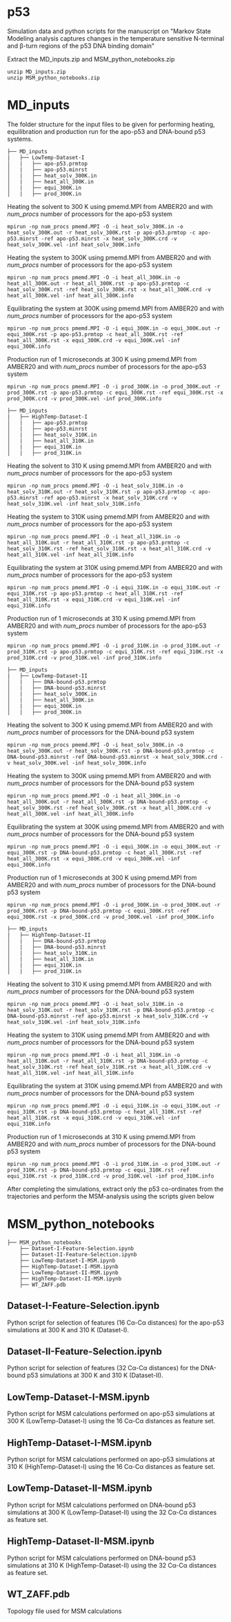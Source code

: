 # p53
Simulation data and python scripts for the manuscript on "Markov State Modeling analysis captures changes in the temperature sensitive N-terminal and β-turn regions of the p53 DNA binding domain"

 

Extract the MD_inputs.zip and MSM_python_notebooks.zip

    unzip MD_inputs.zip
    unzip MSM_python_notebooks.zip

# MD_inputs
The folder structure for the input files to be given for performing heating, equilibration and production run for the apo-p53 and DNA-bound p53 systems.
```
├── MD_inputs
|   ├── LowTemp-Dataset-I
│   |   ├── apo-p53.prmtop
│   |   ├── apo-p53.minrst
│   |   ├── heat_solv_300K.in
│   |   ├── heat_all_300K.in
│   |   ├── equi_300K.in
│   |   ├── prod_300K.in
```
Heating the solvent to 300 K using pmemd.MPI from AMBER20 and with _num_procs_ number of processors for the apo-p53 system

    mpirun -np num_procs pmemd.MPI -O -i heat_solv_300K.in -o heat_solv_300K.out -r heat_solv_300K.rst -p apo-p53.prmtop -c apo-p53.minrst -ref apo-p53.minrst -x heat_solv_300K.crd -v heat_solv_300K.vel -inf heat_solv_300K.info
    
Heating the system to 300K using pmemd.MPI from AMBER20 and with _num_procs_ number of processors for the apo-p53 system

    mpirun -np num_procs pmemd.MPI -O -i heat_all_300K.in -o heat_all_300K.out -r heat_all_300K.rst -p apo-p53.prmtop -c heat_solv_300K.rst -ref heat_solv_300K.rst -x heat_all_300K.crd -v heat_all_300K.vel -inf heat_all_300K.info
    
Equilibrating the system at 300K using pmemd.MPI from AMBER20 and with _num_procs_ number of processors for the apo-p53 system

    mpirun -np num_procs pmemd.MPI -O -i equi_300K.in -o equi_300K.out -r equi_300K.rst -p apo-p53.prmtop -c heat_all_300K.rst -ref heat_all_300K.rst -x equi_300K.crd -v equi_300K.vel -inf equi_300K.info
    
Production run of 1 microseconds at 300 K using pmemd.MPI from AMBER20 and with _num_procs_ number of processors for the apo-p53 system
    
    mpirun -np num_procs pmemd.MPI -O -i prod_300K.in -o prod_300K.out -r prod_300K.rst -p apo-p53.prmtop -c equi_300K.rst -ref equi_300K.rst -x prod_300K.crd -v prod_300K.vel -inf prod_300K.info
    

```
├── MD_inputs
|   ├── HighTemp-Dataset-I
│   |   ├── apo-p53.prmtop
│   |   ├── apo-p53.minrst
│   |   ├── heat_solv_310K.in
│   |   ├── heat_all_310K.in
│   |   ├── equi_310K.in
│   |   ├── prod_310K.in
```
Heating the solvent to 310 K using pmemd.MPI from AMBER20 and with _num_procs_ number of processors for the apo-p53 system

    mpirun -np num_procs pmemd.MPI -O -i heat_solv_310K.in -o heat_solv_310K.out -r heat_solv_310K.rst -p apo-p53.prmtop -c apo-p53.minrst -ref apo-p53.minrst -x heat_solv_310K.crd -v heat_solv_310K.vel -inf heat_solv_310K.info
    
Heating the system to 310K using pmemd.MPI from AMBER20 and with _num_procs_ number of processors for the apo-p53 system

    mpirun -np num_procs pmemd.MPI -O -i heat_all_310K.in -o heat_all_310K.out -r heat_all_310K.rst -p apo-p53.prmtop -c heat_solv_310K.rst -ref heat_solv_310K.rst -x heat_all_310K.crd -v heat_all_310K.vel -inf heat_all_310K.info
    
Equilibrating the system at 310K using pmemd.MPI from AMBER20 and with _num_procs_ number of processors for the apo-p53 system

    mpirun -np num_procs pmemd.MPI -O -i equi_310K.in -o equi_310K.out -r equi_310K.rst -p apo-p53.prmtop -c heat_all_310K.rst -ref heat_all_310K.rst -x equi_310K.crd -v equi_310K.vel -inf equi_310K.info
    
Production run of 1 microseconds at 310 K using pmemd.MPI from AMBER20 and with _num_procs_ number of processors for the apo-p53 system
    
    mpirun -np num_procs pmemd.MPI -O -i prod_310K.in -o prod_310K.out -r prod_310K.rst -p apo-p53.prmtop -c equi_310K.rst -ref equi_310K.rst -x prod_310K.crd -v prod_310K.vel -inf prod_310K.info
    
```
├── MD_inputs
|   ├── LowTemp-Dataset-II
│   |   ├── DNA-bound-p53.prmtop
│   |   ├── DNA-bound-p53.minrst
│   |   ├── heat_solv_300K.in
│   |   ├── heat_all_300K.in
│   |   ├── equi_300K.in
│   |   ├── prod_300K.in
```
Heating the solvent to 300 K using pmemd.MPI from AMBER20 and with _num_procs_ number of processors for the DNA-bound p53 system

    mpirun -np num_procs pmemd.MPI -O -i heat_solv_300K.in -o heat_solv_300K.out -r heat_solv_300K.rst -p DNA-bound-p53.prmtop -c DNA-bound-p53.minrst -ref DNA-bound-p53.minrst -x heat_solv_300K.crd -v heat_solv_300K.vel -inf heat_solv_300K.info
    
Heating the system to 300K using pmemd.MPI from AMBER20 and with _num_procs_ number of processors for the DNA-bound p53 system

    mpirun -np num_procs pmemd.MPI -O -i heat_all_300K.in -o heat_all_300K.out -r heat_all_300K.rst -p DNA-bound-p53.prmtop -c heat_solv_300K.rst -ref heat_solv_300K.rst -x heat_all_300K.crd -v heat_all_300K.vel -inf heat_all_300K.info
    
Equilibrating the system at 300K using pmemd.MPI from AMBER20 and with _num_procs_ number of processors for the DNA-bound p53 system

    mpirun -np num_procs pmemd.MPI -O -i equi_300K.in -o equi_300K.out -r equi_300K.rst -p DNA-bound-p53.prmtop -c heat_all_300K.rst -ref heat_all_300K.rst -x equi_300K.crd -v equi_300K.vel -inf equi_300K.info
    
Production run of 1 microseconds at 300 K using pmemd.MPI from AMBER20 and with _num_procs_ number of processors for the DNA-bound p53 system
    
    mpirun -np num_procs pmemd.MPI -O -i prod_300K.in -o prod_300K.out -r prod_300K.rst -p DNA-bound-p53.prmtop -c equi_300K.rst -ref equi_300K.rst -x prod_300K.crd -v prod_300K.vel -inf prod_300K.info

```
├── MD_inputs
|   ├── HighTemp-Dataset-II
│   |   ├── DNA-bound-p53.prmtop
│   |   ├── DNA-bound-p53.minrst
│   |   ├── heat_solv_310K.in
│   |   ├── heat_all_310K.in
│   |   ├── equi_310K.in
│   |   ├── prod_310K.in

```
Heating the solvent to 310 K using pmemd.MPI from AMBER20 and with _num_procs_ number of processors for the DNA-bound p53 system

    mpirun -np num_procs pmemd.MPI -O -i heat_solv_310K.in -o heat_solv_310K.out -r heat_solv_310K.rst -p DNA-bound-p53.prmtop -c DNA-bound-p53.minrst -ref apo-p53.minrst -x heat_solv_310K.crd -v heat_solv_310K.vel -inf heat_solv_310K.info
    
Heating the system to 310K using pmemd.MPI from AMBER20 and with _num_procs_ number of processors for the DNA-bound p53 system

    mpirun -np num_procs pmemd.MPI -O -i heat_all_310K.in -o heat_all_310K.out -r heat_all_310K.rst -p DNA-bound-p53.prmtop -c heat_solv_310K.rst -ref heat_solv_310K.rst -x heat_all_310K.crd -v heat_all_310K.vel -inf heat_all_310K.info
    
Equilibrating the system at 310K using pmemd.MPI from AMBER20 and with _num_procs_ number of processors for the DNA-bound p53 system

    mpirun -np num_procs pmemd.MPI -O -i equi_310K.in -o equi_310K.out -r equi_310K.rst -p DNA-bound-p53.prmtop -c heat_all_310K.rst -ref heat_all_310K.rst -x equi_310K.crd -v equi_310K.vel -inf equi_310K.info
    
Production run of 1 microseconds at 310 K using pmemd.MPI from AMBER20 and with _num_procs_ number of processors for the DNA-bound p53 system
    
    mpirun -np num_procs pmemd.MPI -O -i prod_310K.in -o prod_310K.out -r prod_310K.rst -p DNA-bound-p53.prmtop -c equi_310K.rst -ref equi_310K.rst -x prod_310K.crd -v prod_310K.vel -inf prod_310K.info
    
After completing the simulations, extract only the p53 co-ordinates from the trajectories and perform the MSM-analysis using the scripts given below
# MSM_python_notebooks

```
├── MSM_python_notebooks
    ├── Dataset-I-Feature-Selection.ipynb
    ├── Dataset-II-Feature-Selection.ipynb
    ├── LowTemp-Dataset-I-MSM.ipynb
    ├── HighTemp-Dataset-I-MSM.ipynb
    ├── LowTemp-Dataset-II-MSM.ipynb
    ├── HighTemp-Dataset-II-MSM.ipynb
    ├── WT_ZAFF.pdb
```

## Dataset-I-Feature-Selection.ipynb
Python script for selection of features (16 Cα-Cα distances) for the apo-p53 simulations at 300 K and 310 K (Dataset-I).

## Dataset-II-Feature-Selection.ipynb
Python script for selection of features (32 Cα-Cα distances) for the DNA-bound p53 simulations at 300 K and 310 K (Dataset-II).

## LowTemp-Dataset-I-MSM.ipynb
Python script for MSM calculations performed on apo-p53 simulations at 300 K (LowTemp-Dataset-I) using the 16 Cα-Cα distances as feature set.

## HighTemp-Dataset-I-MSM.ipynb
Python script for MSM calculations performed on apo-p53 simulations at 310 K (HighTemp-Dataset-I) using the 16 Cα-Cα distances as feature set.

## LowTemp-Dataset-II-MSM.ipynb
Python script for MSM calculations performed on DNA-bound p53 simulations at 300 K (LowTemp-Dataset-II) using the 32 Cα-Cα distances as feature set.

## HighTemp-Dataset-II-MSM.ipynb
Python script for MSM calculations performed on DNA-bound p53 simulations at 310 K (HighTemp-Dataset-II) using the 32 Cα-Cα distances as feature set.

## WT_ZAFF.pdb 
Topology file used for MSM calculations

